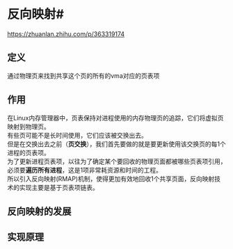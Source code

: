 # 反向映射#   
https://zhuanlan.zhihu.com/p/363319174
## 定义 ##  
通过物理页来找到共享这个页的所有的vma对应的页表项  
## 作用 ##  
在Linux内存管理器中，页表保持对进程使用的内存物理页的追踪，它们将虚拟页映射到物理页。  
有些页可能不是长时间使用，它们应该被交换出去。  
但是在交换出去之前（**页交换**），我们首先要做的就是要更新使用该交换页的每1个进程的页表项。  
为了更新进程页表项，以往为了确定某个要回收的物理页面都被哪些页表项引用，必须要**遍历所有进程**，这是1项非常耗资源和时间的工程。  
所以引入反向映射(RMAP)机制，使得更加有效地回收1个共享页面，反向映射技术的实现主要是基于页表项链表。  
## 反向映射的发展 ##

## 实现原理 ##  

